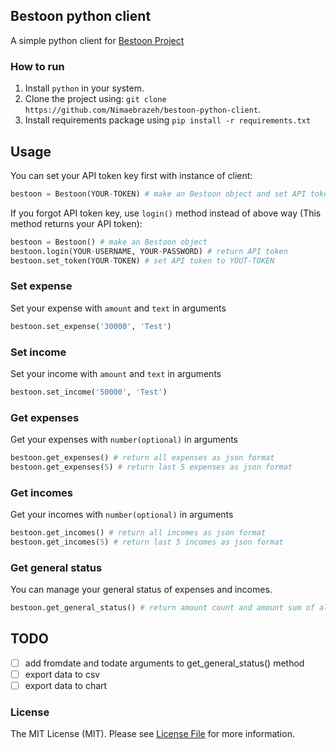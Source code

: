 ## Bestoon python client
A simple python client for [Bestoon Project](https://github.com/jadijadi/bestoon)

### How to run

1. Install `python` in your system.
2. Clone the project using: `git clone https://github.com/Nimaebrazeh/bestoon-python-client`.
3. Install requirements package using `pip install -r requirements.txt`

## Usage

You can set your API token key first with instance of client:

```python
bestoon = Bestoon(YOUR-TOKEN) # make an Bestoon object and set API token to YOUR-TOKEN
```
If you forgot API token key, use `login()` method instead of above way (This method returns your API token):

```python
bestoon = Bestoon() # make an Bestoon object
bestoon.login(YOUR-USERNAME, YOUR-PASSWORD) # return API token
bestoon.set_token(YOUR-TOKEN) # set API token to YOUT-TOKEN
```

### Set expense
Set your expense with `amount` and `text` in arguments

```python
bestoon.set_expense('30000', 'Test')
```

### Set income
Set your income with `amount` and `text` in arguments

```python
bestoon.set_income('50000', 'Test')
```

### Get expenses
Get your expenses with `number(optional)` in arguments
```python
bestoon.get_expenses() # return all expenses as json format
bestoon.get_expenses(5) # return last 5 expenses as json format
```

### Get incomes
Get your incomes with `number(optional)` in arguments
```python
bestoon.get_incomes() # return all incomes as json format
bestoon.get_incomes(5) # return last 5 incomes as json format
```

### Get general status
You can manage your general status of expenses and incomes.
```python
bestoon.get_general_status() # return amount count and amount sum of all incomes and expenses
```

## TODO
- [ ] add fromdate and todate arguments to get_general_status() method
- [ ] export data to csv 
- [ ] export data to chart 

### License
The MIT License (MIT). Please see [License File](LICENSE) for more information.

